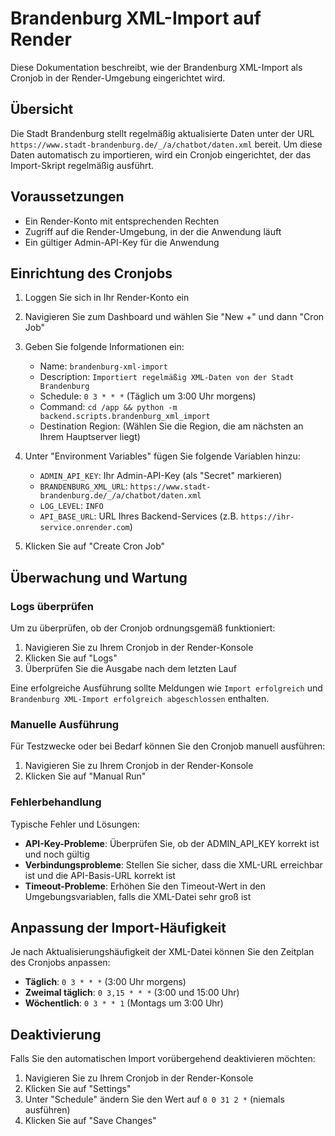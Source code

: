 # Brandenburg XML-Import auf Render

Diese Dokumentation beschreibt, wie der Brandenburg XML-Import als Cronjob in der Render-Umgebung eingerichtet wird.

## Übersicht

Die Stadt Brandenburg stellt regelmäßig aktualisierte Daten unter der URL `https://www.stadt-brandenburg.de/_/a/chatbot/daten.xml` bereit. Um diese Daten automatisch zu importieren, wird ein Cronjob eingerichtet, der das Import-Skript regelmäßig ausführt.

## Voraussetzungen

- Ein Render-Konto mit entsprechenden Rechten
- Zugriff auf die Render-Umgebung, in der die Anwendung läuft
- Ein gültiger Admin-API-Key für die Anwendung

## Einrichtung des Cronjobs

1. Loggen Sie sich in Ihr Render-Konto ein
2. Navigieren Sie zum Dashboard und wählen Sie "New +" und dann "Cron Job"
3. Geben Sie folgende Informationen ein:
   - Name: `brandenburg-xml-import`
   - Description: `Importiert regelmäßig XML-Daten von der Stadt Brandenburg`
   - Schedule: `0 3 * * *` (Täglich um 3:00 Uhr morgens)
   - Command: `cd /app && python -m backend.scripts.brandenburg_xml_import`
   - Destination Region: (Wählen Sie die Region, die am nächsten an Ihrem Hauptserver liegt)

4. Unter "Environment Variables" fügen Sie folgende Variablen hinzu:
   - `ADMIN_API_KEY`: Ihr Admin-API-Key (als "Secret" markieren)
   - `BRANDENBURG_XML_URL`: `https://www.stadt-brandenburg.de/_/a/chatbot/daten.xml`
   - `LOG_LEVEL`: `INFO`
   - `API_BASE_URL`: URL Ihres Backend-Services (z.B. `https://ihr-service.onrender.com`)

5. Klicken Sie auf "Create Cron Job"

## Überwachung und Wartung

### Logs überprüfen

Um zu überprüfen, ob der Cronjob ordnungsgemäß funktioniert:

1. Navigieren Sie zu Ihrem Cronjob in der Render-Konsole
2. Klicken Sie auf "Logs"
3. Überprüfen Sie die Ausgabe nach dem letzten Lauf

Eine erfolgreiche Ausführung sollte Meldungen wie `Import erfolgreich` und `Brandenburg XML-Import erfolgreich abgeschlossen` enthalten.

### Manuelle Ausführung

Für Testzwecke oder bei Bedarf können Sie den Cronjob manuell ausführen:

1. Navigieren Sie zu Ihrem Cronjob in der Render-Konsole
2. Klicken Sie auf "Manual Run"

### Fehlerbehandlung

Typische Fehler und Lösungen:

- **API-Key-Probleme**: Überprüfen Sie, ob der ADMIN_API_KEY korrekt ist und noch gültig
- **Verbindungsprobleme**: Stellen Sie sicher, dass die XML-URL erreichbar ist und die API-Basis-URL korrekt ist
- **Timeout-Probleme**: Erhöhen Sie den Timeout-Wert in den Umgebungsvariablen, falls die XML-Datei sehr groß ist

## Anpassung der Import-Häufigkeit

Je nach Aktualisierungshäufigkeit der XML-Datei können Sie den Zeitplan des Cronjobs anpassen:

- **Täglich**: `0 3 * * *` (3:00 Uhr morgens)
- **Zweimal täglich**: `0 3,15 * * *` (3:00 und 15:00 Uhr)
- **Wöchentlich**: `0 3 * * 1` (Montags um 3:00 Uhr)

## Deaktivierung

Falls Sie den automatischen Import vorübergehend deaktivieren möchten:

1. Navigieren Sie zu Ihrem Cronjob in der Render-Konsole
2. Klicken Sie auf "Settings"
3. Unter "Schedule" ändern Sie den Wert auf `0 0 31 2 *` (niemals ausführen)
4. Klicken Sie auf "Save Changes" 